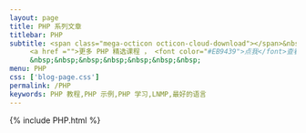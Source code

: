 ```yaml
---
layout: page
title: PHP 系列文章
titlebar: PHP
subtitle: <span class="mega-octicon octicon-cloud-download"></span>&nbsp;&nbsp;
     <a href ="">更多 PHP 精选课程 ， <font color="#EB9439">点我</font>查看！</a><br/>
     &nbsp;&nbsp;&nbsp;&nbsp;&nbsp;&nbsp;&nbsp;
menu: PHP
css: ['blog-page.css']
permalink: /PHP
keywords: PHP 教程,PHP 示例,PHP 学习,LNMP,最好的语言
---
```


{% include PHP.html %}